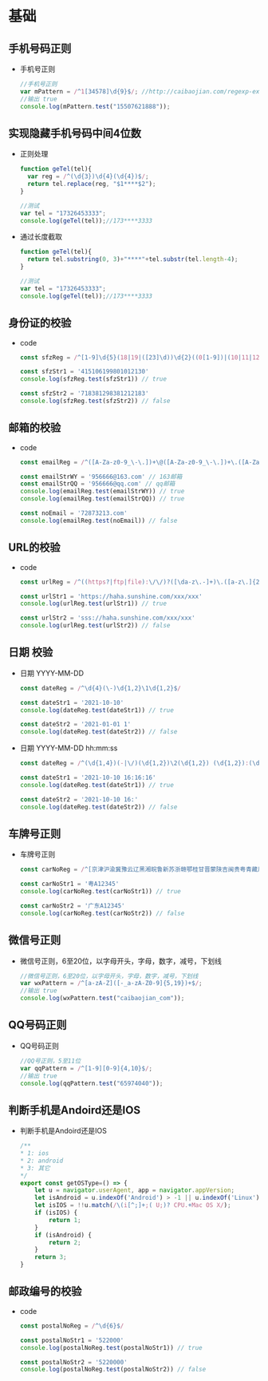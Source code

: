 # 基础

## 手机号码正则

+ 手机号正则

  ```js
  //手机号正则
  var mPattern = /^1[34578]\d{9}$/; //http://caibaojian.com/regexp-example.html
  //输出 true
  console.log(mPattern.test("15507621888"));
  ```

## 实现隐藏手机号码中间4位数

+ 正则处理

  ```js
  function geTel(tel){
    var reg = /^(\d{3})\d{4}(\d{4})$/;
    return tel.replace(reg, "$1****$2");
  }

  //测试
  var tel = "17326453333";
  console.log(geTel(tel));//173****3333
  ```

+ 通过长度截取

  ```js
  function geTel(tel){
    return tel.substring(0, 3)+"****"+tel.substr(tel.length-4);
  }

  //测试
  var tel = "17326453333";
  console.log(geTel(tel));//173****3333
  ```

## 身份证的校验

+ code

  ```js
  const sfzReg = /^[1-9]\d{5}(18|19|([23]\d))\d{2}((0[1-9])|(10|11|12))(([0-2][1-9])|10|20|30|31)\d{3}[0-9Xx]$/

  const sfzStr1 = '415106199801012130'
  console.log(sfzReg.test(sfzStr1)) // true

  const sfzStr2 = '718381298381212183'
  console.log(sfzReg.test(sfzStr2)) // false
  ```

## 邮箱的校验

+ code

  ```js
  const emailReg = /^([A-Za-z0-9_\-\.])+\@([A-Za-z0-9_\-\.])+\.([A-Za-z]{2,4})$/

  const emailStrWY = '956666@163.com' // 163邮箱
  const emailStrQQ = '956666@qq.com' // qq邮箱
  console.log(emailReg.test(emailStrWY)) // true
  console.log(emailReg.test(emailStrQQ)) // true

  const noEmail = '72873213.com'
  console.log(emailReg.test(noEmail)) // false
  ```

## URL的校验

+ code

  ```js
  const urlReg = /^((https?|ftp|file):\/\/)?([\da-z\.-]+)\.([a-z\.]{2,6})([\/\w \.-]*)*\/?$/

  const urlStr1 = 'https://haha.sunshine.com/xxx/xxx'
  console.log(urlReg.test(urlStr1)) // true

  const urlStr2 = 'sss://haha.sunshine.com/xxx/xxx'
  console.log(urlReg.test(urlStr2)) // false
  ```

## 日期 校验

+ 日期 YYYY-MM-DD

  ```js
  const dateReg = /^\d{4}(\-)\d{1,2}\1\d{1,2}$/

  const dateStr1 = '2021-10-10'
  console.log(dateReg.test(dateStr1)) // true

  const dateStr2 = '2021-01-01 1'
  console.log(dateReg.test(dateStr2)) // false
  ```

+ 日期 YYYY-MM-DD hh:mm:ss

  ```js
  const dateReg = /^(\d{1,4})(-|\/)(\d{1,2})\2(\d{1,2}) (\d{1,2}):(\d{1,2}):(\d{1,2})$/

  const dateStr1 = '2021-10-10 16:16:16'
  console.log(dateReg.test(dateStr1)) // true

  const dateStr2 = '2021-10-10 16:'
  console.log(dateReg.test(dateStr2)) // false

## 车牌号正则

+ 车牌号正则

  ```js
  const carNoReg = /^[京津沪渝冀豫云辽黑湘皖鲁新苏浙赣鄂桂甘晋蒙陕吉闽贵粤青藏川宁琼使领A-Z]{1}[A-Z]{1}[A-Z0-9]{4}[A-Z0-9挂学警港澳]{1}$/;

  const carNoStr1 = '粤A12345'
  console.log(carNoReg.test(carNoStr1)) // true

  const carNoStr2 = '广东A12345'
  console.log(carNoReg.test(carNoStr2)) // false
  ```

## 微信号正则

+ 微信号正则，6至20位，以字母开头，字母，数字，减号，下划线

  ```js
  //微信号正则，6至20位，以字母开头，字母，数字，减号，下划线
  var wxPattern = /^[a-zA-Z]([-_a-zA-Z0-9]{5,19})+$/;
  //输出 true
  console.log(wxPattern.test("caibaojian_com"));
  ```

## QQ号码正则

+ QQ号码正则

  ```js
  //QQ号正则，5至11位
  var qqPattern = /^[1-9][0-9]{4,10}$/;
  //输出 true
  console.log(qqPattern.test("65974040"));
  ```

## 判断手机是Andoird还是IOS

+ 判断手机是Andoird还是IOS

  ```js
  /**
  * 1: ios
  * 2: android
  * 3: 其它
  */
  export const getOSType=() => {
      let u = navigator.userAgent, app = navigator.appVersion;
      let isAndroid = u.indexOf('Android') > -1 || u.indexOf('Linux') > -1;
      let isIOS = !!u.match(/\(i[^;]+;( U;)? CPU.+Mac OS X/);
      if (isIOS) {
          return 1;
      }
      if (isAndroid) {
          return 2;
      }
      return 3;
  }
  ```

## 邮政编号的校验

+ code

  ```js
  const postalNoReg = /^\d{6}$/

  const postalNoStr1 = '522000'
  console.log(postalNoReg.test(postalNoStr1)) // true

  const postalNoStr2 = '5220000'
  console.log(postalNoReg.test(postalNoStr2)) // false
  ```


